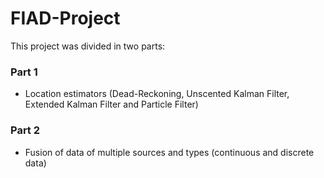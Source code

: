 # FIAD-Project

This project was divided in two parts:

### Part 1
- Location estimators (Dead-Reckoning, Unscented Kalman Filter, Extended Kalman Filter and Particle Filter)

### Part 2
- Fusion of data of multiple sources and types (continuous and discrete data)
